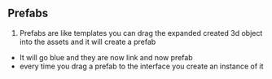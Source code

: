 ## Prefabs

1. Prefabs are like templates you can drag the expanded created 3d object into the assets and it will create a prefab

  - It will go blue and they are now link and now prefab
  - every time you drag a prefab to the interface you create an instance of it